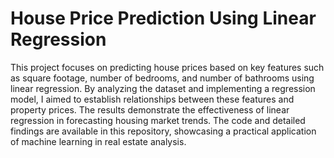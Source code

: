 # House Price Prediction Using Linear Regression

This project focuses on predicting house prices based on key features such as square footage, number of bedrooms, and number of bathrooms using linear regression. 
By analyzing the dataset and implementing a regression model, I aimed to establish relationships between these features and property prices. 
The results demonstrate the effectiveness of linear regression in forecasting housing market trends.
The code and detailed findings are available in this repository, showcasing a practical application of machine learning in real estate analysis.
